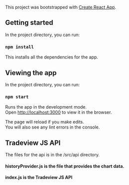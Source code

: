This project was bootstrapped with [Create React App](https://github.com/facebook/create-react-app).

## Getting started

In the project directory, you can run:

### `npm install`

This installs all the dependencies for the app.  

## Viewing the app

In the project directory, you can run:

### `npm start`

Runs the app in the development mode.<br />
Open [http://localhost:3000](http://localhost:3000) to view it in the browser.

The page will reload if you make edits.<br />
You will also see any lint errors in the console.


## Tradeview JS API

The files for the api is in the /src/api directory.  

#### historyProvider.js is the file that provides the chart data.

#### index.js is the Tradeview JS API 
